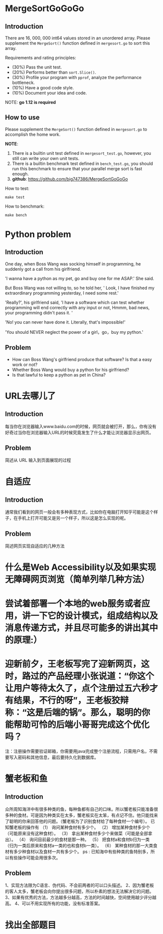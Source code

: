 # MergeSortGoGoGo

## Introduction

There are 16, 000, 000 int64 values stored in an unordered array. Please
supplement the `MergeSort()` function defined in `mergesort.go` to sort this
array.

Requirements and rating principles:
* (30%) Pass the unit test.
* (20%) Performs better than `sort.Slice()`.
* (30%) Profile your program with `pprof`, analyze the performance bottleneck.
* (10%) Have a good code style.
* (10%) Document your idea and code.

NOTE: **go 1.12 is required**

## How to use

Please supplement the `MergeSort()` function defined in `mergesort.go` to accomplish
the home work.

**NOTE**:
1. There is a builtin unit test defined in `mergesort_test.go`, however, you still
   can write your own unit tests.
2. There is a builtin benchmark test defined in `bench_test.go`, you should run
   this benchmark to ensure that your parallel merge sort is fast enough.
3. **github**: https://github.com/big747386/MergeSortGoGoGo


How to test:
```
make test
```

How to benchmark:
```
make bench
```

# Python problem

## Introduction

One day, when Boss Wang was socking himself in programming, he suddenly got a call from his girlfriend.

'I wanna have a python as my pet, go and buy one for me ASAP.' She said.

But Boss Wang was not willing to, so he told her,  ' Look, I have finished my extraordinary programming yesterday, I need some rest.' 

'Really?', his girlfriend said, 'I have a software which can test whether programming will end correctly with any input or not, Hmmm, bad news, your programming didn't pass it. '

'No! you can never have done it. Literally, that's impossible!'

'You should NEVER neglect the power of a girl，go，buy my python.'

##  Problem

- How can Boss Wang's girlfriend produce that software? Is that a easy work or not? 
- Whether Boss Wang would buy a python for his girlfriend?
- Is that lawful to keep a python as pet in China?

# URL去哪儿了

## Introduction

每当你在浏览器输入www.baidu.com的时候，网页就会被打开，那么，你有没有好奇过当你在浏览器输入URL的时候究竟发生了什么才能让浏览器显示出网页。

##  Problem

简述从 URL 输入到页面展现的过程

# 自适应

## Introduction

通常我们看到的网页一般会有多种表现方式，比如你在电脑打开知乎可能是这个样子，在手机上打开可能又是另一个样子，所以这是怎么实现的呢。

##  Problem

简述网页实现自适应的几种方法


# 什么是Web Accessibility以及如果实现无障碍网页浏览（简单列举几种方法）

# 尝试着部署一个本地的web服务或者应用，讲一下它的设计模式，组成结构以及消息传递方式，并且尽可能多的讲出其中的原理:）

# 迎新前夕，王老板写完了迎新网页，这时，路过的产品经理小张说道：“你这个让用户等待太久了，点个注册过五六秒才有结果，不行的呀”，王老板狡辩称：“这是后端的锅”。那么，聪明的你能帮助可怜的后端小哥哥完成这个优化吗？
注：注册操作需要验证邮箱，你需要用java完成整个注册流程，只需用户名，不需要写入密码和其他信息，最后要持久化到数据库。

# 蟹老板和鱼

## Introduction

众所周知海洋中有很多种类的鱼，每种鱼都有自己的口味。所以蟹老板只能准备很多种的食材。可是因为种类实在太多，蟹老板实在太笨，有点记不住。他只能找来了聪明的你来回答他的问题。（蟹老板为了识别食材给了每种食材一个编号）。
已知蟹老板的操作有
（1） 询问某种食材有多少个。
（2） 增加某种食材多少个（可能原来没有这种食材）。
（3） 拿出某种食材多少个来做菜（可能是全部拿出）。
（4） 询问目前最少的食材是那一种。
（5） 把食材a和食材b归为一类（归为一类后原来和食材a一类的也和食材b一类）。
（6） 某种食材的那一大类食材有多少种食材以及食材一共有多少个。
ps : 已知海中有些种类的鱼特别多，所以有些操作可能会用很多次。

##  Problem

1、实现方法限为C语言、伪代码、不会前两者的可以口头描述。
2、因为蟹老板的客人太多，蟹老板会向你提出很多问题，所以朴素的想法无法解决它的问题。
3、如果有优秀的方法，方法越多分越高，方法的时间越快，空间使用越少评分越高。
4、可以不用实现所有的功能，没有标准答案。

# 找出全部题目